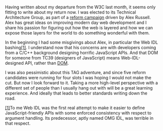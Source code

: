 

Having written about my departure from the W3C last month, it seems only fitting to write about my return now.
I was elected to its Technical Architecture Group, as part of a [reform
campaign](http://infrequently.org/2012/12/reforming-the-w3c-tag/) driven by Alex Russell. Alex has great ideas
on improving modern day web development and I share his passion for figuring out how the web is layered and
how we can expose those layers for the world to do something wonderful with them.

In the beginning I had some misgivings about Alex, in particular the Web IDL bashing[[1]](#fn1). I understand
now that his concerns are with developers coming from a C/C++ background designing horrific JavaScript APIs.
And that DOM for someone from TC39 (designers of JavaScript) means Web-IDL-designed API, rather than
[DOM](http://dom.spec.whatwg.org/).

I was also pessimistic about this TAG adventure, and since five reform candidates were running for four slots
I was hoping I would not make the cut. But now I look forward to it. Taking a more high-level perspective with
a different set of people than I usually hang out with will be a great learning experience. And ideally that
leads to better standards writing down the road.

[[1]](#r1)To me Web IDL was the first real attempt to make it easier to define JavaScript-friendly APIs with
some enforced consistency with respect to argument handling. Its predecessor, aptly named OMG IDL, was
terrible in that respect.